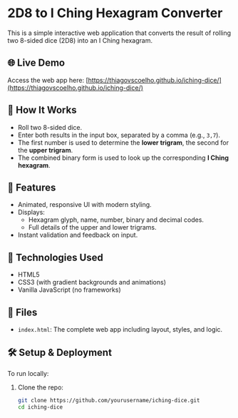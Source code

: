 # 2D8 to I Ching Hexagram Converter

This is a simple interactive web application that converts the result of rolling two 8-sided dice (2D8) into an I Ching hexagram.

## 🌐 Live Demo
Access the web app here: [https://thiagovscoelho.github.io/iching-dice/](https://thiagovscoelho.github.io/iching-dice/)

## 🎲 How It Works
- Roll two 8-sided dice.
- Enter both results in the input box, separated by a comma (e.g., `3,7`).
- The first number is used to determine the **lower trigram**, the second for the **upper trigram**.
- The combined binary form is used to look up the corresponding **I Ching hexagram**.

## 🔮 Features
- Animated, responsive UI with modern styling.
- Displays:
  - Hexagram glyph, name, number, binary and decimal codes.
  - Full details of the upper and lower trigrams.
- Instant validation and feedback on input.

## 🧱 Technologies Used
- HTML5
- CSS3 (with gradient backgrounds and animations)
- Vanilla JavaScript (no frameworks)

## 📂 Files
- `index.html`: The complete web app including layout, styles, and logic.

## 🛠️ Setup & Deployment
To run locally:
1. Clone the repo:
   ```bash
   git clone https://github.com/yourusername/iching-dice.git
   cd iching-dice
